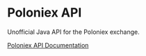 # Poloniex API

Unofficial Java API for the Poloniex exchange.

[Poloniex API Documentation](https://docs.poloniex.com/#introduction)